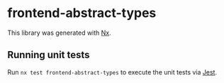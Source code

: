 # frontend-abstract-types

This library was generated with [Nx](https://nx.dev).

## Running unit tests

Run `nx test frontend-abstract-types` to execute the unit tests via [Jest](https://jestjs.io).
